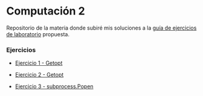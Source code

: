 <h1>Computación 2</h1>

Repositorio de la materia donde subiré mis soluciones a la 
[guía de ejercicios de laboratorio](https://gitlab.com/d1cor/UM_C2/-/blob/master/python/guia_practica_v12.pdf) propuesta.

<h3>Ejercicios</h3>

<ul>
<li>

[Ejercicio 1 - Getopt](https://github.com/sebaF96/C2_practicas/blob/master/calc.py)

</li>
<li>

[Ejercicio 2 - Getopt](https://github.com/sebaF96/C2_practicas/blob/master/pycp.py)

</li>

<li>

[Ejercicio 3 - subprocess.Popen](https://github.com/sebaF96/C2_practicas/blob/master/ejecutor.py)

</li>


</ul>